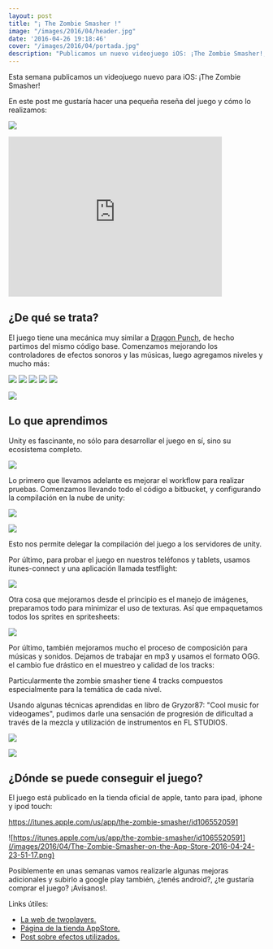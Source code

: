 ```yaml
---
layout: post
title: "¡ The Zombie Smasher !"
image: "/images/2016/04/header.jpg"
date: '2016-04-26 19:18:46'
cover: "/images/2016/04/portada.jpg"
description: "Publicamos un nuevo videojuego iOS: ¡The Zombie Smasher!, y en este post me gustaría hacer una pequeña reseña del juego y cómo lo realizamos."
---
```


Esta semana publicamos un videojuego nuevo para iOS: ¡The Zombie Smasher!

En este post me gustaría hacer una pequeña reseña del juego y cómo lo realizamos:

![](/images/2016/04/teaser.jpg)

<iframe width="420" height="315" src="https://www.youtube.com/embed/jufMEynEfQQ" frameborder="0" allowfullscreen></iframe>





## ¿De qué se trata?

El juego tiene una mecánica muy similar a [Dragon Punch](http://examplelab.com.ar/nuestro-juego-nuevo-dragon-punch/), de hecho partimos del mismo código base. Comenzamos mejorando los controladores de efectos sonoros y las músicas, luego agregamos niveles y mucho más:

![](/images/2016/04/2-1.jpeg)
![](/images/2016/04/4.jpeg)
![](/images/2016/04/6-1.jpeg)
![](/images/2016/04/7-1.jpeg)
![](/images/2016/04/8-1.jpeg)

![](/images/2016/04/sprites-final-hero.jpg)

## Lo que aprendimos

Unity es fascinante, no sólo para desarrollar el juego en sí, sino su ecosistema completo.

![](/images/2016/04/gameScene-unity---unity-the-zombie-smasher---iPhone--iPod-Touch-and-iPad--Personal--2016-04-26-15-45-20.jpg)

Lo primero que llevamos adelante es mejorar el workflow para realizar pruebas. Comenzamos llevando todo el código a bitbucket, y configurando la compilación en la nube de unity:


![](/images/2016/04/-Commits---Bitbucket-2016-04-25-11-27-38.png)

![](/images/2016/04/History---Unity-Cloud-Build-2016-04-25-11-12-11.png)

Esto nos permite delegar la compilación del juego a los servidores de unity.


Por último, para probar el juego en nuestros teléfonos y tablets, usamos itunes-connect y una aplicación llamada testflight:

![](/images/2016/04/iTunes-Connect-2016-04-25-11-02-57.png)

Otra cosa que mejoramos desde el principio es el manejo de imágenes, preparamos todo para minimizar el uso de texturas. Así que empaquetamos todos los sprites en spritesheets:

![](/images/2016/04/Sprites-2016-04-25-10-49-49.png)

Por último, también mejoramos mucho el proceso de composición para músicas y sonidos. Dejamos de trabajar en mp3 y usamos el formato OGG. el cambio fue drástico en el muestreo y calidad de los tracks:

Particularmente the zombie smasher tiene 4 tracks compuestos especialmente para la temática de cada nivel.

Usando algunas técnicas aprendidas en libro de Gryzor87: "Cool music for videogames", pudimos darle una sensación de progresión de dificultad a través de la mezcla y utilización de instrumentos en FL STUDIOS.

![](/images/2016/04/3d03b088-6651-499d-881e-484dbc7ed8d6.jpg)

![](/images/2016/04/Foto-resen-a-1.jpg)

## ¿Dónde se puede conseguir el juego?

El juego está publicado en la tienda oficial de apple, tanto para ipad, iphone y ipod touch:

https://itunes.apple.com/us/app/the-zombie-smasher/id1065520591

![https://itunes.apple.com/us/app/the-zombie-smasher/id1065520591](/images/2016/04/The-Zombie-Smasher-on-the-App-Store-2016-04-24-23-51-17.png)

Posiblemente en unas semanas vamos realizarle algunas mejoras adicionales y subirlo a google play también, ¿tenés android?, ¿te gustaría comprar el juego? ¡Avísanos!.

Links útiles:

 - [La web de twoplayers.](http://www.twoplayers.com.ar)
 - [Página de la tienda AppStore.](https://itunes.apple.com/us/app/the-zombie-smasher/id1065520591)
 - [Post sobre efectos utilizados.](http://examplelab.com.ar/convertir-videos-en-imagenes-con-canal-alpha/)
